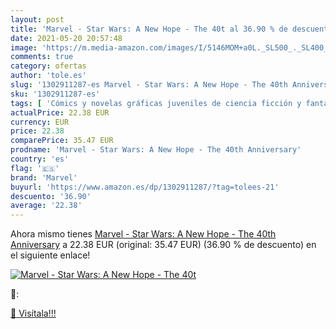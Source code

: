 ```yaml
---
layout: post
title: 'Marvel - Star Wars: A New Hope - The 40t al 36.90 % de descuento'
date: 2021-05-20 20:57:48
image: 'https://m.media-amazon.com/images/I/5146MOM+a0L._SL500_._SL400_.jpg'
comments: true
category: ofertas
author: 'tole.es'
slug: '1302911287-es Marvel - Star Wars: A New Hope - The 40th Anniversary'
sku: '1302911287-es'
tags: [ 'Cómics y novelas gráficas juveniles de ciencia ficción y fantasía','Cómics y novelas gráficas juveniles de ficción','Cómics y novelas gráficas para jóvenes','Cómics, manga y novelas gráficas','Libros','Libros juveniles','Novelas y ficción literaria juvenil','marvel', ]
actualPrice: 22.38 EUR
currency: EUR
price: 22.38
comparePrice: 35.47 EUR
prodname: 'Marvel - Star Wars: A New Hope - The 40th Anniversary'
country: 'es'
flag: '🇪🇸'
brand: 'Marvel'
buyurl: 'https://www.amazon.es/dp/1302911287/?tag=tolees-21'
descuento: '36.90'
average: '22.38'
---
```


Ahora mismo tienes [Marvel - Star Wars: A New Hope - The 40th Anniversary](https://www.amazon.es/dp/1302911287/?tag=tolees-21) a 22.38 EUR (original: 35.47 EUR) (36.90 %  de descuento) en el siguiente enlace!

[![Marvel - Star Wars: A New Hope - The 40t](https://m.media-amazon.com/images/I/5146MOM+a0L._SL500_._SL400_.jpg)](https://www.amazon.es/dp/1302911287/?tag=tolees-21)

🔎:


[🛒 Visítala!!!](https://www.amazon.es/dp/1302911287/?tag=tolees-21)
